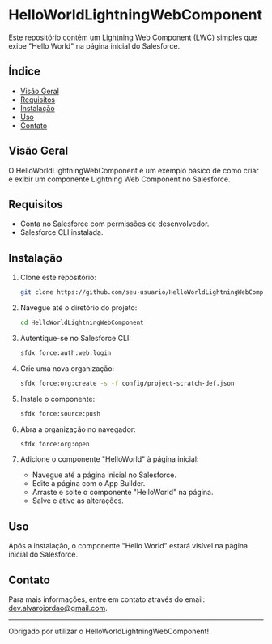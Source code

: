 # HelloWorldLightningWebComponent

Este repositório contém um Lightning Web Component (LWC) simples que exibe "Hello World" na página inicial do Salesforce.

## Índice

- [Visão Geral](#visão-geral)
- [Requisitos](#requisitos)
- [Instalação](#instalação)
- [Uso](#uso)
- [Contato](#contato)

## Visão Geral

O HelloWorldLightningWebComponent é um exemplo básico de como criar e exibir um componente Lightning Web Component no Salesforce.

## Requisitos

- Conta no Salesforce com permissões de desenvolvedor.
- Salesforce CLI instalada.

## Instalação

1. Clone este repositório:
    ```bash
    git clone https://github.com/seu-usuario/HelloWorldLightningWebComponent.git
    ```

2. Navegue até o diretório do projeto:
    ```bash
    cd HelloWorldLightningWebComponent
    ```

3. Autentique-se no Salesforce CLI:
    ```bash
    sfdx force:auth:web:login
    ```

4. Crie uma nova organização:
    ```bash
    sfdx force:org:create -s -f config/project-scratch-def.json
    ```

5. Instale o componente:
    ```bash
    sfdx force:source:push
    ```

6. Abra a organização no navegador:
    ```bash
    sfdx force:org:open
    ```

7. Adicione o componente "HelloWorld" à página inicial:
    - Navegue até a página inicial no Salesforce.
    - Edite a página com o App Builder.
    - Arraste e solte o componente "HelloWorld" na página.
    - Salve e ative as alterações.

## Uso

Após a instalação, o componente "Hello World" estará visível na página inicial do Salesforce.

## Contato

Para mais informações, entre em contato através do email: [dev.alvarojordao@gmail.com](mailto:dev.alvarojordao@gmail.com).

---

Obrigado por utilizar o HelloWorldLightningWebComponent!
